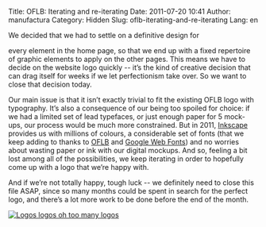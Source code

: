 Title: OFLB: Iterating and re-iterating
Date: 2011-07-20 10:41
Author: manufactura
Category: Hidden
Slug: oflb-iterating-and-re-iterating
Lang: en

<!--:en-->We decided that we had to settle on a definitive design for
every element in the home page, so that we end up with a fixed
repertoire of graphic elements to apply on the other pages. This means
we have to decide on the website logo quickly -- it’s the kind of
creative decision that can drag itself for weeks if we let perfectionism
take over. So we want to close that decision today.

Our main issue is that it isn’t exactly trivial to fit the existing OFLB
logo with typography. It’s also a consequence of our being too spoiled
for choice: if we had a limited set of lead typefaces, or just enough
paper for 5 mock-ups, our process would be much more constrained. But in
2011, [Inkscape](http://inkscape.org) provides us with millions of
colours, a considerable set of fonts (that we keep adding to thanks to
[OFLB](http://www.openfontlibrary.org) and [Google Web
Fonts](http://www.google.com/webfonts)) and no worries about wasting
paper or ink with our digital mockups. And so, feeling a bit lost among
all of the possibilities, we keep iterating in order to hopefully come
up with a logo that we’re happy with.

And if we’re not totally happy, tough luck -- we definitely need to
close this file ASAP, since so many months could be spent in search for
the perfect logo, and there’s a lot more work to be done before the end
of the month.

[![](http://blog.manufacturaindependente.org/wp-content/uploads/2011/07/logos.png "Logos logos oh too many logos")](http://blog.manufacturaindependente.org/wp-content/uploads/2011/07/logos.png)<!--:-->

